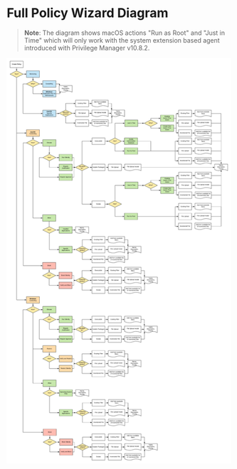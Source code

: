 [title]: # (Full Diagram)
[tags]: # (create)
[priority]: # (20)
# Full Policy Wizard Diagram

>**Note**: The diagram shows macOS actions "Run as Root" and "Just in Time" which will only work with the system extension based agent introduced with Privilege Manager v10.8.2.

![wizard diagram](../images/wizard/policy-wizard.png "Policy Wizard decision diagram")
